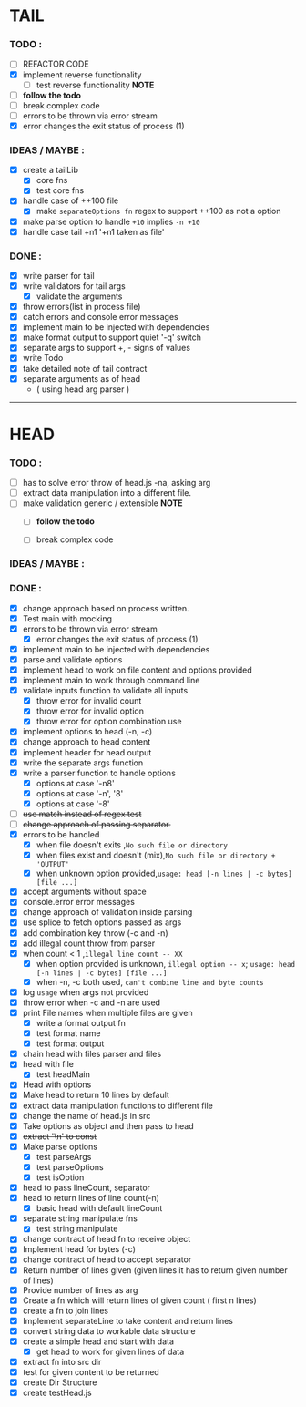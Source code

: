 # TAIL
### TODO : 
  - [ ] REFACTOR CODE
  - [x] implement reverse functionality
    - [ ] test reverse functionality
**NOTE**
  - [ ] **follow the todo**
  - [ ] break complex code
  - [ ] errors to be thrown via error stream
  - [x] error changes the exit status of process (1)

### IDEAS / MAYBE :

- [x] create a tailLib
  - [x] core fns
  - [x] test core fns
- [x] handle case of ++100 file
  - [x] make `separateOptions fn` regex to support ++100 as not a option
- [x] make parse option to handle `+10` implies `-n +10`
- [x] handle case tail +n1 '+n1 taken as file' 

### DONE :

- [x] write parser for tail
- [x] write validators for tail args
  - [x] validate the arguments
- [x] throw errors(list in process file)
- [x] catch errors and console error messages
- [x] implement main to be injected with dependencies
- [x] make format output to support quiet '-q' switch
- [x] separate args to support +, - signs of values
- [x] write Todo
- [x] take detailed note of tail contract
- [x] separate arguments as of head
    - ( using head arg parser )


---------------------
# HEAD
### TODO : 
- [ ] has to solve error throw of head.js -na, asking arg
- [ ] extract data manipulation into a different file.
- [ ] make validation generic / extensible
**NOTE**
  - [ ] **follow the todo**
  - [ ] break complex code
  

### IDEAS / MAYBE :

### DONE :
- [x] change approach based on process written.
- [x] Test main with mocking
- [x] errors to be thrown via error stream
  - [x] error changes the exit status of process (1)
- [x] implement main to be injected with dependencies
- [x] parse and validate options
- [x] implement head to work on file content and options provided
- [x] implement main to work through command line
- [x] validate inputs function to validate all inputs
  - [x] throw error for invalid count
  - [x] throw error for invalid option
  - [x] throw error for option combination use
- [x] implement options to head (-n, -c)
 - [x] change approach to head content
- [x] implement header for head output
- [x] write the separate args function
- [x] write a parser function to handle options
  - [x] options at case '-n8'
  - [x] options at case '-n', '8'
  - [x] options at case '-8'
- [ ] ~~use match instead of regex test~~
- [ ] ~~change approach of passing separator.~~
- [x] errors to be handled
    - [x] when file doesn't exits ,`No such file or directory`
    - [x] when files exist and doesn't (mix),`No such file or directory + 'OUTPUT'`
    - [x] when unknown option provided,`usage: head [-n lines | -c bytes] [file ...]`
- [x] accept arguments without space
- [x] console.error error messages
- [x] change approach of validation inside parsing
- [x] use splice to fetch options passed as args
- [x] add combination key throw (-c and -n)
- [x] add illegal count throw from parser
- [x] when count < 1 ,`illegal line count -- XX`
    - [x] when option provided is unknown,
      `illegal option -- x`; `usage: head [-n lines | -c bytes] [file ...]`
    - [x] when -n, -c both used, `can't combine line and byte counts`
- [x] log `usage` when args not provided
- [x] throw error when -c and -n are used
- [x] print File names when multiple files are given
  - [x] write a format output fn
  - [x] test format name
  - [x] test format output
- [x] chain head with files parser and files
- [x] head with file
  - [x] test headMain
- [x] Head with options
- [x] Make head to return 10 lines by default
- [x] extract data manipulation functions to different file
- [x] change the name of head.js in src
- [x] Take options as object and then pass to head
- [x] ~~extract '\n' to const~~
- [x] Make parse options 
  - [x] test parseArgs
  - [x] test parseOptions
  - [x] test isOption
- [x] head to pass lineCount, separator
- [x] head to return lines of line count(-n)
  - [x] basic head with default lineCount
- [x] separate string manipulate fns
  - [x] test string manipulate
- [x] change contract of head fn to receive object 
- [x] Implement head for bytes (-c)
- [x] change contract of head to accept separator
- [x] Return number of lines given
    (given lines it has to return given number of lines)
- [x] Provide number of lines as arg
- [x] Create a fn which will return lines of given count ( first n lines)
- [x] create a fn to join lines
- [x] Implement separateLine to take content and return lines
- [x] convert string data to workable data structure
- [x] create a simple head and start with data
  - [x] get head to work for given lines of data
- [x] extract fn into src dir
- [x] test for given content to be returned
- [x] create Dir Structure
- [x] create testHead.js
